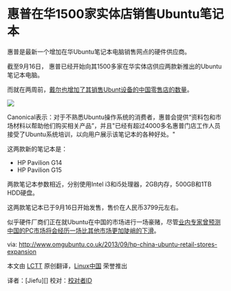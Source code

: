 惠普在华1500家实体店销售Ubuntu笔记本
==========
惠普是最新一个增加在华Ubuntu笔记本电脑销售网点的硬件供应商。

截至9月16日， 惠普已经开始向其1500多家在华实体店供应两款新推出的Ubuntu笔记本电脑。

而就在两周前，[戴尔也增加了其销售Ubunt设备的中国零售店的数量][1]。

![](http://www.omgubuntu.co.uk/wp-content/uploads/2013/09/l-E4X09PA1.png)

Canonical表示：对于不熟悉Ubuntu操作系统的消费者，惠普会提供“资料包和市场材料以帮助他们购买相关产品”，并且"已经有超过4000多名惠普门店工作人员接受了Ubuntu系统培训，以向用户展示该笔记本的各种好处。"

这两款新的笔记本是：

- HP Pavilion G14
- HP Pavilion G15

两款笔记本参数相近，分别使用Intel i3和i5处理器，2GB内存，500GB和1TB HDD硬盘。

这两款笔记本已于9月16日开始发售，售价在人民币3799元左右。

似乎硬件厂商们正在就Ubuntu在中国的市场进行一场豪赌，尽管[业内专家曾预测中国的PC市场将会经历一场比其他市场更加陡峭的下滑][2]。


via: http://www.omgubuntu.co.uk/2013/09/hp-china-ubuntu-retail-stores-expansion

本文由 [LCTT][] 原创翻译，[Linux中国][] 荣誉推出

译者：[Jiefu][] 校对：[校对者ID][]

[LCTT]:https://github.com/LCTT/TranslateProject
[Linux中国]:http://linux.cn/portal.php
[译者ID]:http://linux.cn/space/Jiefu
[校对者ID]:http://linux.cn/space/校对者ID

[1]:http://www.omgubuntu.co.uk/2013/09/dell-to-increase-number-of-stores-selling-ubuntu-loaded-laptops
[2]:http://www.cnbc.com/id/100998887 
